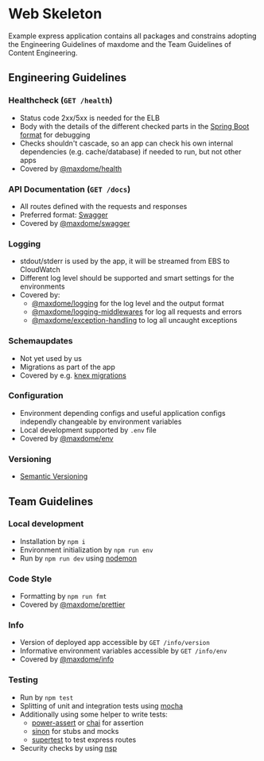 # Web Skeleton

Example express application contains all packages and constrains adopting the Engineering Guidelines of maxdome and the Team Guidelines of Content Engineering.

## Engineering Guidelines

### Healthcheck (`GET /health`)

* Status code 2xx/5xx is needed for the ELB
* Body with the details of the different checked parts in the [Spring Boot format](https://docs.spring.io/spring-boot/docs/current/reference/html/production-ready-monitoring.html#production-ready-health-access-restrictions) for debugging
* Checks shouldn't cascade, so an app can check his own internal dependencies (e.g. cache/database) if needed to run, but not other apps
* Covered by [@maxdome/health](https://www.npmjs.com/package/@maxdome/health)

### API Documentation (`GET /docs`)

* All routes defined with the requests and responses
* Preferred format: [Swagger](https://swagger.io/)
* Covered by [@maxdome/swagger](https://www.npmjs.com/package/@maxdome/swagger)

### Logging

* stdout/stderr is used by the app, it will be streamed from EBS to CloudWatch
* Different log level should be supported and smart settings for the environments
* Covered by:
  * [@maxdome/logging](https://www.npmjs.com/package/@maxdome/logging) for the log level and the output format
  * [@maxdome/logging-middlewares](https://www.npmjs.com/package/@maxdome/logging-middleware) for log all requests and errors
  * [@maxdome/exception-handling](https://www.npmjs.com/package/@maxdome/exception-handling) to log all uncaught exceptions

### Schemaupdates

* Not yet used by us
* Migrations as part of the app
* Covered by e.g. [knex migrations](http://knexjs.org/#Migrations)

### Configuration

* Environment depending configs and useful application configs independly changeable by environment variables
* Local development supported by `.env` file
* Covered by [@maxdome/env](https://www.npmjs.com/package/@maxdome/env)

### Versioning

* [Semantic Versioning](https://semver.org/)

## Team Guidelines

### Local development

* Installation by `npm i`
* Environment initialization by `npm run env`
* Run by `npm run dev` using [nodemon](https://www.npmjs.com/package/nodemon)

### Code Style

* Formatting by `npm run fmt`
* Covered by [@maxdome/prettier](https://www.npmjs.com/package/@maxdome/prettier)

### Info

* Version of deployed app accessible by `GET /info/version`
* Informative environment variables accessible by `GET /info/env`
* Covered by [@maxdome/info](https://www.npmjs.com/package/@maxdome/info)

### Testing

* Run by `npm test`
* Splitting of unit and integration tests using [mocha](https://www.npmjs.com/package/mocha)
* Additionally using some helper to write tests:
  * [power-assert](https://www.npmjs.com/package/power-assert) or [chai](https://www.npmjs.com/package/chai) for assertion
  * [sinon](https://www.npmjs.com/package/sinon) for stubs and mocks
  * [supertest](https://www.npmjs.com/package/supertest) to test express routes
* Security checks by using [nsp](https://www.npmjs.com/package/nsp)
